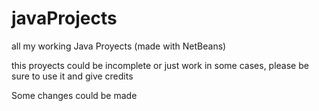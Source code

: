 # javaProjects
all my working Java Proyects (made with NetBeans)

this proyects could be incomplete or just work in some 
cases, please be sure to use it and give credits

Some changes could be made
